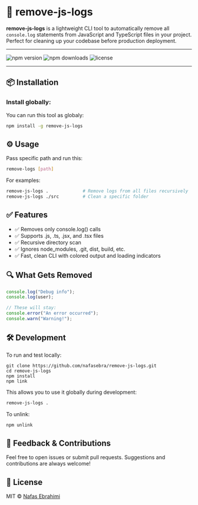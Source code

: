
# 🧹 remove-js-logs

**remove-js-logs** is a lightweight CLI tool to automatically remove all `console.log` statements from JavaScript and TypeScript files in your project.  
Perfect for cleaning up your codebase before production deployment.

---

![npm version](https://img.shields.io/npm/v/remove-js-logs.svg)
![npm downloads](https://img.shields.io/npm/dm/remove-js-logs.svg)
![license](https://img.shields.io/npm/l/remove-js-logs.svg)

---

## 📦 Installation

### Install globally:

You can run this tool as globaly:

```bash
npm install -g remove-js-logs
```


## ⚙️ Usage

Pass specific path and run this:

```bash
remove-logs [path]
```

For examples:

```bash
remove-js-logs .             # Remove logs from all files recursively
remove-js-logs ./src         # Clean a specific folder
```

## ✅ Features

- ✅ Removes only console.log() calls
- ✅ Supports .js, .ts, .jsx, and .tsx files
- ✅ Recursive directory scan
- ✅ Ignores node_modules, .git, dist, build, etc.
- ✅ Fast, clean CLI with colored output and loading indicators


## 🔍 What Gets Removed

```js
console.log("Debug info");
console.log(user);

// These will stay:
console.error("An error occurred");
console.warn("Warning!");
```

## 🛠 Development
To run and test locally:

```
git clone https://github.com/nafasebra/remove-js-logs.git
cd remove-js-logs
npm install
npm link
```

This allows you to use it globally during development:

```bash
remove-js-logs .
```

To unlink:

```bash
npm unlink
```

## 💬 Feedback & Contributions
Feel free to open issues or submit pull requests.
Suggestions and contributions are always welcome!

## 🧾 License
MIT © [Nafas Ebrahimi](LICENSE)



